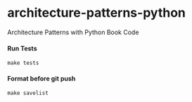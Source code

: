 # architecture-patterns-python
Architecture Patterns with Python Book Code

#### Run Tests

`make tests`

#### Format before git push

`make savelist`
